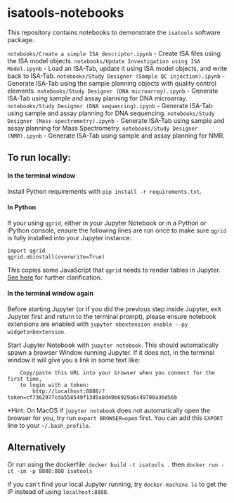 # isatools-notebooks

This repository contains notebooks to demonstrate the `isatools` software package.

`notebooks/Create a simple ISA descriptor.ipynb` - Create ISA files using the ISA model objects.
`notebooks/Update Investigation using ISA Model.ipynb` - Load an ISA-Tab, update it using ISA model objects, and write back to ISA-Tab.
`notebooks/Study Designer (Sample QC injection).ipynb` - Generate ISA-Tab using the sample planning objects with quality control elements.
`notebooks/Study Designer (DNA microarray).ipynb` - Generate ISA-Tab using sample and assay planning for DNA microarray.
`notebooks/Study Designer (DNA sequencing).ipynb` - Generate ISA-Tab using sample and assay planning for DNA sequencing.
`notebooks/Study Designer (Mass spectrometry).ipynb` - Generate ISA-Tab using sample and assay planning for Mass Spectrometry.
`notebooks/Study Designer (NMR).ipynb` - Generate ISA-Tab using sample and assay planning for NMR.

## To run locally:

#### In the terminal window

Install Python requirements with `pip install -r requirements.txt`.

#### In Python

If your using `qgrid`, either in your Jupyter Notebook or in a Python or iPython console, ensure the following lines are run once to make sure `qgrid` is fully installed into your Jupyter instance:
```
import qgrid
qgrid.nbinstall(overwrite=True)
```
This copies some JavaScript that `qgrid` needs to render tables in Jupyter. [See here](http://nbviewer.jupyter.org/gist/TimShawver/8fcef51dd3c222ed25306c002ab89b60#Notebook-installation) for further clarification.

#### In the terminal window again

Before starting Jupyter (or if you did the previous step inside Jupyter, exit Jupyter first and return to the terminal prompt), please ensure notebook extensions are enabled with `jupyter nbextension enable --py widgetsnbextension`.

Start Jupyter Notebook with `jupyter notebook`. This should automatically spawn a browser Window running Jupyter. If it does not, in the terminal window it will give you a link in some text like:

```
    Copy/paste this URL into your browser when you connect for the first time,
    to login with a token:
        http://localhost:8888/?token=cf7362977cda558549f13d5a8d40b6929a6c49700a36d56b
```

*Hint: On MacOS if `jupyter notebook` does not automatically open the browser for you, try run `export BROWSER=open` first. You can add this `EXPORT` line to your `~/.bash_profile`.

## Alternatively

Or run using the dockerfile: `docker build -t isatools .` then `docker run -it -im -p 8888:888 isatools`

If you can't find your local Jupyter running, try `docker-machine ls` to get the IP instead of using `localhost:8888`.
